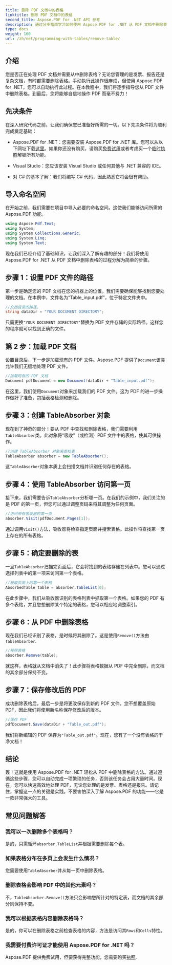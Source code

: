 ```yaml
---
title: 删除 PDF 文档中的表格
linktitle: 删除 PDF 文档中的表格
second_title: Aspose.PDF for .NET API 参考
description: 通过分步指南学习如何使用 Aspose.PDF for .NET 从 PDF 文档中删除表格。通过本简单教程简化 PDF 操作。
type: docs
weight: 160
url: /zh/net/programming-with-tables/remove-table/
---
```

## 介绍

您是否正在处理 PDF 文档并需要从中删除表格？无论您管理的是发票、报告还是复杂文档，有时都需要删除表格。手动执行此操作很麻烦，但使用 Aspose.PDF for .NET，您可以自动执行此过程。在本教程中，我们将逐步指导您从 PDF 文件中删除表格。到最后，您将能够自信地操作 PDF 而毫不费力！

## 先决条件

在深入研究代码之前，让我们确保您已准备好所需的一切。以下先决条件将为顺利完成奠定基础：

-  Aspose.PDF for .NET：您需要安装 Aspose.PDF for .NET 库。您可以从以下网址下载[这里](https://releases.aspose.com/pdf/net/)。如果你还没有购买，请购买[免费试用](https://releases.aspose.com/)或者考虑买一个[临时执照](https://purchase.aspose.com/temporary-license/)解锁所有功能。
  
- Visual Studio：您应该安装 Visual Studio 或任何其他与 .NET 兼容的 IDE。
  
- 对 C# 的基本了解：我们将编写 C# 代码，因此熟悉它将会很有帮助。

## 导入命名空间

在开始之前，我们需要在项目中导入必要的命名空间。这使我们能够访问所需的 Aspose.PDF 功能。

```csharp
using Aspose.Pdf.Text;
using System;
using System.Collections.Generic;
using System.Linq;
using System.Text;
```

现在我们已经介绍了基础知识，让我们深入了解有趣的部分！我们将使用 Aspose.PDF for .NET 从 PDF 文档中删除表格的过程分解为简单的步骤。

## 步骤 1：设置 PDF 文件的路径

第一步是确定您的 PDF 文档在您的机器上的位置。我们需要确保能够找到您要处理的文档。在本例中，文件名为“Table_input.pdf”，位于特定文件夹中。

```csharp
//文档目录的路径。
string dataDir = "YOUR DOCUMENT DIRECTORY";
```

只需更换`"YOUR DOCUMENT DIRECTORY"`替换为 PDF 文件存储的实际路径。这样您的程序就可以找到正确的文件。

## 第 2 步：加载 PDF 文档

设置目录后，下一步是加载现有的 PDF 文件。Aspose.PDF 提供了`Document`该类允许我们无缝地处理 PDF 文件。

```csharp
//加载现有的 PDF 文档
Document pdfDocument = new Document(dataDir + "Table_input.pdf");
```

在这里，我们使用`Document`对象来加载我们的 PDF 文件。这为 PDF 的进一步操作做好了准备，包括表格检测和删除。

## 步骤 3：创建 TableAbsorber 对象

现在到了神奇的部分！要从 PDF 中查找和删除表格，我们需要利用`TableAbsorber`类。此对象将“吸收”（或检测）PDF 文件中的表格，使其可供操作。

```csharp
//创建 TableAbsorber 对象来查找表
TableAbsorber absorber = new TableAbsorber();
```

这`TableAbsorber`对象本质上会扫描文档并识别任何存在的表格。

## 步骤 4：使用 TableAbsorber 访问第一页

接下来，我们需要告诉`TableAbsorber`分析哪一页。在我们的示例中，我们关注的是 PDF 的第一页，但您可以通过调整页码来将其调整为任何页面。

```csharp
//访问带有吸收器的第一页
absorber.Visit(pdfDocument.Pages[1]);
```

通过调用`Visit()`方法，吸收器将检查指定页面并搜索表格。此操作将查找第一页上存在的所有表格。

## 步骤 5：确定要删除的表

一旦`TableAbsorber`扫描完页面后，它会将找到的表格存储在列表中。您可以通过选择列表中的第一项来访问第一个表格。

```csharp
//获取页面上的第一个表格
AbsorbedTable table = absorber.TableList[0];
```

在此步骤中，我们从吸收器识别的表格列表中抓取第一个表格。如果您的 PDF 有多个表格，并且您想删除某个特定的表格，您可以相应地调整索引。

## 步骤 6：从 PDF 中删除表格

现在我们已经识别了表格，是时候将其删除了。这是使用`Remove()`方法由`TableAbsorber`.

```csharp
//移除表格
absorber.Remove(table);
```

就这样，表格就从文档中消失了！此步骤将表格数据从 PDF 中完全删除，而文档的其余部分保持不变。

## 步骤 7：保存修改后的 PDF

成功删除表格后，最后一步是将更改保存到新的 PDF 文件。您不想覆盖原始 PDF，因此我们将使用新名称保存修改后的版本。

```csharp
//保存 PDF
pdfDocument.Save(dataDir + "Table_out.pdf");
```

我们将新编辑的 PDF 保存为`"Table_out.pdf"`。现在，您有了一个没有表格的干净文档！

## 结论

轰！这就是使用 Aspose.PDF for .NET 轻松从 PDF 中删除表格的方法。通过遵循这些步骤，您可以自动完成一项繁琐的任务，否则该任务会占用大量时间。现在，您可以快速高效地处理 PDF，无论您处理的是发票、表格还是报告。请记住，掌握这一点的关键是实践。不要害怕深入了解 Aspose.PDF 的功能——它是一款非常强大的工具。

## 常见问题解答

### 我可以一次删除多个表格吗？  
是的，只需循环`absorber.TableList`并根据需要删除每个表。

### 如果表格分布在多页上会发生什么情况？  
您需要使用`TableAbsorber`并从每一页中删除表格。

### 删除表格会影响 PDF 中的其他元素吗？  
不，`TableAbsorber.Remove()`方法只会影响您所针对的特定表，而文档的其余部分则保持不变。

### 我可以根据表格内容删除表格吗？  
是的，你可以在删除表格之前检查表格的内容，方法是访问其`Rows`和`Cells`特性。

### 我需要付费许可证才能使用 Aspose.PDF for .NET 吗？  
 Aspose.PDF 提供免费试用，但要获得完整功能，您需要购买[执照](https://purchase.aspose.com/buy).